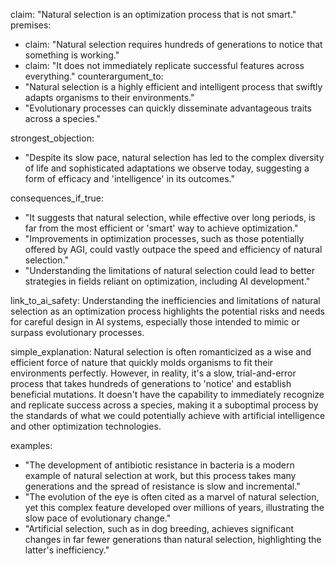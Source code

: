 claim: "Natural selection is an optimization process that is not smart."
premises:
  - claim: "Natural selection requires hundreds of generations to notice that something is working."
  - claim: "It does not immediately replicate successful features across everything."
counterargument_to:
  - "Natural selection is a highly efficient and intelligent process that swiftly adapts organisms to their environments."
  - "Evolutionary processes can quickly disseminate advantageous traits across a species."

strongest_objection:
  - "Despite its slow pace, natural selection has led to the complex diversity of life and sophisticated adaptations we observe today, suggesting a form of efficacy and 'intelligence' in its outcomes."

consequences_if_true:
  - "It suggests that natural selection, while effective over long periods, is far from the most efficient or 'smart' way to achieve optimization."
  - "Improvements in optimization processes, such as those potentially offered by AGI, could vastly outpace the speed and efficiency of natural selection."
  - "Understanding the limitations of natural selection could lead to better strategies in fields reliant on optimization, including AI development."

link_to_ai_safety: Understanding the inefficiencies and limitations of natural selection as an optimization process highlights the potential risks and needs for careful design in AI systems, especially those intended to mimic or surpass evolutionary processes.

simple_explanation: Natural selection is often romanticized as a wise and efficient force of nature that quickly molds organisms to fit their environments perfectly. However, in reality, it's a slow, trial-and-error process that takes hundreds of generations to 'notice' and establish beneficial mutations. It doesn't have the capability to immediately recognize and replicate success across a species, making it a suboptimal process by the standards of what we could potentially achieve with artificial intelligence and other optimization technologies.

examples:
  - "The development of antibiotic resistance in bacteria is a modern example of natural selection at work, but this process takes many generations and the spread of resistance is slow and incremental."
  - "The evolution of the eye is often cited as a marvel of natural selection, yet this complex feature developed over millions of years, illustrating the slow pace of evolutionary change."
  - "Artificial selection, such as in dog breeding, achieves significant changes in far fewer generations than natural selection, highlighting the latter's inefficiency."